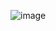 ![image](https://github.com/DAD609/LeetCode_SQL/assets/67281187/3d375370-ff73-4d5f-814d-e1ef23d243f4)
